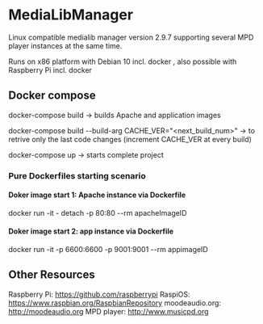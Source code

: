 # MediaLibManager
Linux compatible medialib manager version 2.9.7 supporting several MPD player instances at the same time.

Runs on x86 platform with Debian 10 incl. docker , also possible with Raspberry Pi incl. docker
## Docker compose
docker-compose build -> builds Apache and application images

docker-compose build --build-arg CACHE_VER="<next_build_num>" -> to retrive only the last code changes (increment CACHE_VER at every build)

docker-compose up -> starts complete project
### Pure Dockerfiles starting scenario
#### Doker image start 1: Apache instance via Dockerfile 
docker run -it - detach -p 80:80 --rm apacheImageID
#### Doker image start 2: app instance via Dockerfile
docker run -it -p 6600:6600 -p 9001:9001  --rm appimageID

## Other Resources
Raspberry Pi: https://github.com/raspberrypi
RaspiOS: https://www.raspbian.org/RaspbianRepository
moodeaudio.org: http://moodeaudio.org
MPD player: http://www.musicpd.org
